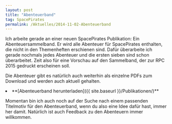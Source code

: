 ```yaml
---
layout: post
title: "Abenteuerband"
tag: SpacePirates
permalink: /Aktuelles/2014-11-02-Abenteuerband
---
```


Ich arbeite gerade an einer neuen SpacePirates Publikation: Ein Abenteuersammelband. Er wird alle Abenteuer für SpacePirates enthalten, die nicht in den Themenheften erschienen sind. Dafür überarbeite ich gerade nochmals jedes Abenteuer und die ersten sieben sind schon überarbeitet. Zeit also für eine Vorschau auf den Sammelband, der zur RPC 2015 gedruckt erscheinen soll.

Die Abenteuer gibt es natürlich auch weiterhin als einzelne PDFs zum Download und werden auch aktuell gehalten.

<li>
**[Abenteuerband herunterladen]({{ site.baseurl }}/Publikationen/)**

</li>

Momentan bin ich auch noch auf der Suche nach einem passenden Titelmotiv für den Abenteuerband, wenn du also eine Idee dafür hast, immer her damit. Natürlich ist auch Feedback zu den Abenteuern immer willkommen.
